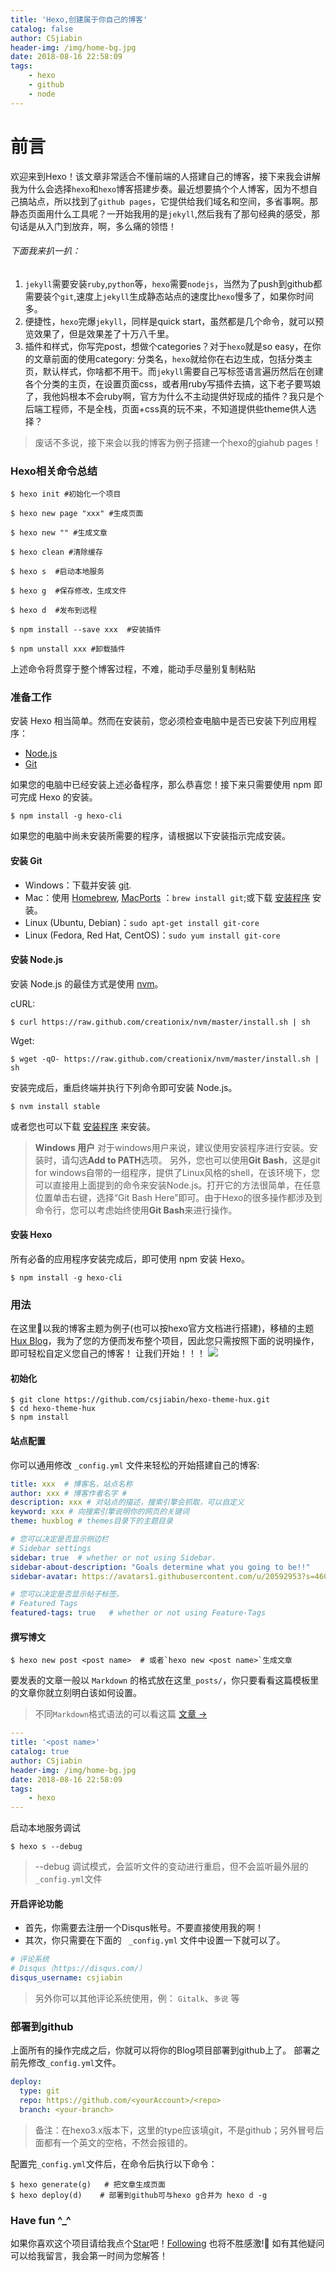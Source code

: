 ```yaml
---
title: 'Hexo,创建属于你自己的博客'
catalog: false
author: CSjiabin
header-img: /img/home-bg.jpg
date: 2018-08-16 22:58:09
tags:
    - hexo
    - github
    - node
---
```

# 前言
欢迎来到Hexo！该文章非常适合不懂前端的人搭建自己的博客，接下来我会讲解我为什么会选择`hexo`和`hexo`博客搭建步奏。最近想要搞个个人博客，因为不想自己搞站点，所以找到了`github pages`，它提供给我们域名和空间，多省事啊。那静态页面用什么工具呢？一开始我用的是`jekyll`,然后我有了那句经典的感受，那句话是从入门到放弃，啊，多么痛的领悟！

###### 下面我来扒一扒：
1. `jekyll`需要安装`ruby`,`python`等，`hexo`需要`nodejs`，当然为了push到github都需要装个`git`,速度上`jekyll`生成静态站点的速度比`hexo`慢多了，如果你时间多。
2. 便捷性，`hexo`完爆`jekyll`，同样是quick start，虽然都是几个命令，就可以预览效果了，但是效果差了十万八千里。
3. 插件和样式，你写完post，想做个categories？对于`hexo`就是so easy，在你的文章前面的使用category: 分类名，`hexo`就给你在右边生成，包括分类主页，默认样式，你啥都不用干。而`jekyll`需要自己写标签语言遍历然后在创建各个分类的主页，在设置页面css，或者用ruby写插件去搞，这下老子要骂娘了，我他妈根本不会ruby啊，官方为什么不主动提供好现成的插件？我只是个后端工程师，不是全栈，页面+css真的玩不来，不知道提供些theme供人选择？

> 废话不多说，接下来会以我的博客为例子搭建一个hexo的giahub pages！
### Hexo相关命令总结
```shell 
$ hexo init #初始化一个项目

$ hexo new page "xxx" #生成页面

$ hexo new "" #生成文章

$ hexo clean #清除缓存

$ hexo s  #启动本地服务

$ hexo g  #保存修改，生成文件

$ hexo d  #发布到远程

$ npm install --save xxx  #安装插件

$ npm unstall xxx #卸载插件
```
上述命令将贯穿于整个博客过程，不难，能动手尽量别复制粘贴

### 准备工作
安装 Hexo 相当简单。然而在安装前，您必须检查电脑中是否已安装下列应用程序：

- [Node.js](http://nodejs.org/)
- [Git](http://git-scm.com/)

如果您的电脑中已经安装上述必备程序，那么恭喜您！接下来只需要使用 npm 即可完成 Hexo 的安装。
```shell
$ npm install -g hexo-cli
```
如果您的电脑中尚未安装所需要的程序，请根据以下安装指示完成安装。
#### 安装 Git
- Windows：下载并安装 [git](https://git-scm.com/download/win).
- Mac：使用 [Homebrew](http://mxcl.github.com/homebrew/), [MacPorts](http://www.macports.org/) ：`brew install git`;或下载 [安装程序](http://sourceforge.net/projects/git-osx-installer/) 安装。
- Linux (Ubuntu, Debian)：`sudo apt-get install git-core`
- Linux (Fedora, Red Hat, CentOS)：`sudo yum install git-core`
#### 安装 Node.js
安装 Node.js 的最佳方式是使用 [nvm](https://github.com/creationix/nvm)。

cURL:
```shell 
$ curl https://raw.github.com/creationix/nvm/master/install.sh | sh
```
Wget:
```shell 
$ wget -qO- https://raw.github.com/creationix/nvm/master/install.sh | sh
```
安装完成后，重启终端并执行下列命令即可安装 Node.js。
```shell 
$ nvm install stable
```
或者您也可以下载 [安装程序](http://nodejs.org/) 来安装。
><strong>Windows 用户</strong>
>对于windows用户来说，建议使用安装程序进行安装。安装时，请勾选<strong>Add to PATH</strong>选项。
>另外，您也可以使用<strong>Git Bash</strong>，这是git for windows自带的一组程序，提供了Linux风格的shell，在该环境下，您可以直接用上面提到的命令来安装Node.js。打开它的方法很简单，在任意位置单击右键，选择“Git Bash Here”即可。由于Hexo的很多操作都涉及到命令行，您可以考虑始终使用<strong>Git Bash</strong>来进行操作。
#### 安装 Hexo
所有必备的应用程序安装完成后，即可使用 npm 安装 Hexo。
```shell
$ npm install -g hexo-cli
```

### 用法
在这里以我的博客主题为例子(也可以按hexo官方文档进行搭建)，移植的主题 [Hux Blog](https://github.com/Huxpro/huxpro.github.io)，我为了您的方便而发布整个项目，因此您只需按照下面的说明操作，即可轻松自定义您自己的博客！ 让我们开始！！！
![](WX20180826-004151@2x.png)
#### 初始化
```shell
$ git clone https://github.com/csjiabin/hexo-theme-hux.git
$ cd hexo-theme-hux
$ npm install
```
#### 站点配置
你可以通用修改 `_config.yml` 文件来轻松的开始搭建自己的博客:
```yml
title: xxx  # 博客名，站点名称 
author: xxx # 博客作者名字 #
description: xxx # 对站点的描述，搜索引擎会抓取，可以自定义
keyword: xxx # 向搜索引擎说明你的网页的关键词
theme: huxblog # themes目录下的主题目录

# 您可以决定是否显示侧边栏
# Sidebar settings
sidebar: true  # whether or not using Sidebar.
sidebar-about-description: "Goals determine what you going to be!!"
sidebar-avatar: https://avatars1.githubusercontent.com/u/20592953?s=460&v=4   # use absolute URL, seeing it's used in both `/` and `/about/

# 您可以决定是否显示帖子标签。
# Featured Tags
featured-tags: true   # whether or not using Feature-Tags

```

#### 撰写博文

```shell
$ hexo new post <post name>  # 或者`hexo new <post name>`生成文章
```
要发表的文章一般以 `Markdown` 的格式放在这里`_posts/`，你只要看看这篇模板里的文章你就立刻明白该如何设置。
> 不同`Markdown`格式语法的可以看这篇 [文章 &rarr;](/2018/08/26/Markdown%E4%BD%BF%E7%94%A8%E6%8C%87%E5%8D%97/)
```yml
---
title: '<post name>'
catalog: true
author: CSjiabin
header-img: /img/home-bg.jpg
date: 2018-08-16 22:58:09
tags:
    - hexo
---
```
启动本地服务调试
```shell
$ hexo s --debug 
```
> --debug 调试模式，会监听文件的变动进行重启，但不会监听最外层的`_config.yml`文件

#### 开启评论功能
- 首先，你需要去注册一个Disqus帐号。不要直接使用我的啊！
- 其次，你只需要在下面的 ` _config.yml` 文件中设置一下就可以了。
```yml
# 评论系统
# Disqus（https://disqus.com/）
disqus_username: csjiabin
```
> 另外你可以其他评论系统使用，例： `Gitalk`、`多说` 等

### 部署到github
上面所有的操作完成之后，你就可以将你的Blog项目部署到github上了。
部署之前先修改`_config.yml`文件。
```yml
deploy:
  type: git
  repo: https://github.com/<yourAccount>/<repo>
  branch: <your-branch>
```
> 备注：在hexo3.x版本下，这里的type应该填git，不是github；另外冒号后面都有一个英文的空格，不然会报错的。

配置完`_config.yml`文件后，在命令后执行以下命令：
```shell
$ hexo generate(g)   # 把文章生成页面
$ hexo deploy(d)    # 部署到github可与hexo g合并为 hexo d -g
```

### Have fun ^_^
如果你喜欢这个项目请给我点个[Star](https://github.com/csjiabin/csjiabin.github.io/stargazers)吧！[Following](https://github.com/csjiabin) 也将不胜感激!
如有其他疑问可以给我留言，我会第一时间为您解答！